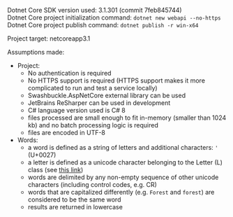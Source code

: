 Dotnet Core SDK version used: 3.1.301 (commit 7feb845744)  
Dotnet Core project initialization command: `dotnet new webapi --no-https`  
Dotnet Core project publish command: `dotnet publish -r win-x64`  

Project target: netcoreapp3.1

Assumptions made:
- Project:
  - No authentication is required
  - No HTTPS support is required (HTTPS support makes it more complicated to run and test a service locally)
  - Swashbuckle.AspNetCore external library can be used
  - JetBrains ReSharper can be used in development
  - C# language version used is C# 8
  - files processed are small enough to fit in-memory (smaller than 1024 kb) and no batch processing logic is required
  - files are encoded in UTF-8
- Words:
  - a word is defined as a string of letters and additional characters: `'` (U+0027)
  - a letter is defined as a unicode character belonging to the Letter (L) class (see [this link](https://unicodebook.readthedocs.io/unicode.html#categories))
  - words are delimited by any non-empty sequence of other unicode characters (including control codes, e.g. CR)
  - words that are capitalized differently (e.g. `Forest` and `forest`) are considered to be the same word
  - results are returned in lowercase
